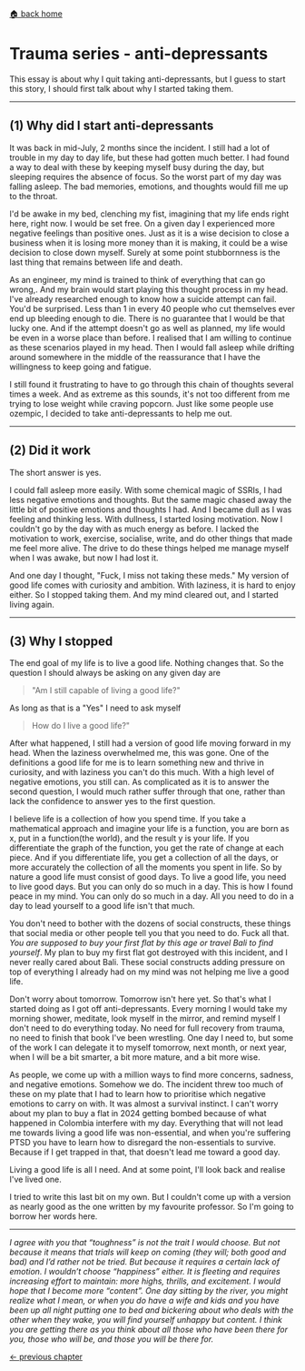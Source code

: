 [🏠 back home](/blog?home)

# **Trauma series - anti-depressants**

This essay is about why I quit taking anti-depressants, but I guess to start this story, I should first talk about why I started taking them.

-----

## (1) Why did I start anti-depressants
It was back in mid-July, 2 months since the incident. I still had a lot of trouble in my day to day life, but these had gotten much better.  I had found a way to deal with these by keeping myself busy during the day, but sleeping requires the absence of focus. So the worst part of my day was falling asleep. The bad memories, emotions, and thoughts would fill me up to the throat.

I'd be awake in my bed, clenching my fist, imagining that my life ends right here, right now. I would be set free. On a given day I experienced more negative feelings than positive ones. Just as it is a wise decision to close a business when it is losing more money than it is making, it could be a wise decision to close down myself. Surely at some point stubbornness is the last thing that remains between life and death.

As an engineer, my mind is trained to think of everything that can go wrong,. And my brain would start playing this thought process in my head. I've already researched enough to know how a suicide attempt can fail. You'd be surprised. Less than 1 in every 40 people who cut themselves ever end up bleeding enough to die. There is no guarantee that I would be that lucky one. And if the attempt doesn't go as well as planned, my life would be even in a worse place than before. I realised that I am willing to continue as these scenarios played in my head. Then I would fall asleep while drifting around somewhere in the middle of the reassurance that I have the willingness to keep going and fatigue.

I still found it frustrating to have to go through this chain of thoughts several times a week. And as extreme as this sounds, it's not too different from me trying to lose weight while craving popcorn. Just like some people use ozempic, I decided to take anti-depressants to help me out.

-----

## (2) Did it work
The short answer is yes.

I could fall asleep more easily. With some chemical magic of SSRIs, I had less negative emotions and thoughts. But the same magic chased away the little bit of positive emotions and thoughts I had. And I became dull as I was feeling and thinking less. With dullness, I started losing motivation. Now I couldn't go by the day with as much energy as before. I lacked the motivation to work, exercise, socialise, write, and do other things that made me feel more alive. The drive to do these things helped me manage myself when I was awake, but now I had lost it.

And one day I thought, "Fuck, I miss not taking these meds." My version of good life comes with curiosity and ambition. With laziness, it is hard to enjoy either. So I stopped taking them. And my mind cleared out, and I started living again.

-----

## (3) Why I stopped

The end goal of my life is to live a good life. Nothing changes that. So the question I should always be asking on any given day are

> "Am I still capable of living a good life?"

As long as that is a "Yes" I need to ask myself

>How do I live a good life?"

After what happened, I still had a version of good life moving forward in my head. When the laziness overwhelmed me, this was gone. One of the definitions a good life for me is to learn something new and thrive in curiosity, and with laziness you can't do this much. With a high level of negative emotions, you still can. As complicated as it is to answer the second question, I would much rather suffer through that one, rather than lack the confidence to answer yes to the first question.

I believe life is a collection of how you spend time. If you take a mathematical approach and imagine your life is a function, you are born as x, put in a function(the world), and the result y is your life. If you differentiate the graph of the function, you get the rate of change at each piece. And if you differentiate life, you get a collection of all the days, or more accurately the collection of all the moments you spent in life. So by nature a good life must consist of good days. To live a good life, you need to live good days. But you can only do so much in a day. This is how I found peace in my mind. You can only do so much in a day. All you need to do in a day to lead yourself to a good life isn't that much.

You don't need to bother with the dozens of social constructs, these things that social media or other people tell you that you need to do. Fuck all that. *You are supposed to buy your first flat by this age or travel Bali to find yourself*. My plan to buy my first flat got destroyed with this incident, and I never really cared about Bali. These social constructs adding pressure on top of everything I already had on my mind was not helping me live a good life.

Don't worry about tomorrow. Tomorrow isn't here yet. So that's what I started doing as I got off anti-depressants. Every morning I would take my morning shower, meditate, look myself in the mirror, and remind myself I don't need to do everything today. No need for full recovery from trauma, no need to finish that book I've been wrestling. One day I need to, but some of the work I can delegate it to myself tomorrow, next month, or next year, when I will be a bit smarter, a bit more mature, and a bit more wise.

As people, we come up with a million ways to find more concerns, sadness, and negative emotions. Somehow we do. The incident threw too much of these on my plate that I had to learn how to prioritise which negative emotions to carry on with. It was almost a survival instinct. I can't worry about my plan to buy a flat in 2024 getting bombed because of what happened in Colombia interfere with my day. Everything that will not lead me towards living a good life was non-essential, and when you're suffering PTSD you have to learn how to disregard the non-essentials to survive. Because if I get trapped in that, that doesn't lead me toward a good day.

Living a good life is all I need.
And at some point, I'll look back and realise I've lived one.

I tried to write this last bit on my own. But I couldn't come up with a version as nearly good as the one written by my favourite professor. So I'm going to borrow her words here.

----------

*I agree with you that “toughness” is not the trait I would choose. But not because it means that trials will keep on coming (they will; both good and bad) and I’d rather not be tried. But because it requires a certain lack of emotion. I wouldn’t choose “happiness” either. It is fleeting and requires increasing effort to maintain: more highs, thrills, and excitement. I would hope that I become more “content”. One day sitting by the river, you might realize what I mean, or when you do have a wife and kids and you have been up all night putting one to bed and bickering about who deals with the other when they wake, you will find yourself unhappy but content. I think you are getting there as you think about all those who have been there for you, those who will be, and those you will be there for.*



[<- previous chapter](/blog?post=wish)